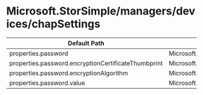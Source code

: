 # Microsoft.StorSimple/managers/devices/chapSettings

| Default Path | Alias |
|---|---|
| properties.password | Microsoft.StorSimple/managers/devices/chapSettings/password |
| properties.password.encryptionCertificateThumbprint | Microsoft.StorSimple/managers/devices/chapSettings/password.encryptionCertificateThumbprint |
| properties.password.encryptionAlgorithm | Microsoft.StorSimple/managers/devices/chapSettings/password.encryptionAlgorithm |
| properties.password.value | Microsoft.StorSimple/managers/devices/chapSettings/password.value |


